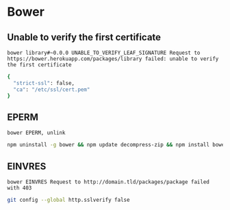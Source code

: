 # Bower

## Unable to verify the first certificate

```log
bower library#~0.0.0 UNABLE_TO_VERIFY_LEAF_SIGNATURE Request to https://bower.herokuapp.com/packages/library failed: unable to verify the first certificate
```

```sh
{
  "strict-ssl": false,
  "ca": "/etc/ssl/cert.pem"
}
```

## EPERM

```log
bower EPERM, unlink
```

```sh
npm uninstall -g bower && npm update decompress-zip && npm install bower -g
```

## EINVRES

```log
bower EINVRES Request to http://domain.tld/packages/package failed with 403
```

```sh
git config --global http.sslverify false
```
